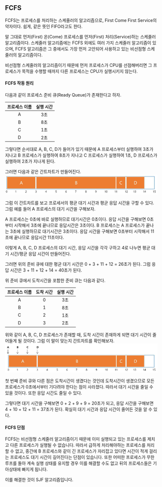 ## FCFS

FCFS는 프로세스를 처리하는 스케줄러의 알고리즘으로,
First Come First Service의 약자이다.
쉽게, 같은 뜻인 FIFO라고도 한다.

말 그대로 먼저(First) 온(Come) 프로세스를 먼저(First) 처리(Service)하는 스케줄러 알고리즘이다.
스케줄러 알고리즘에는 FCFS 외에도 여러 가지 스케줄러 알고리즘이 있으며,
FCFS 알고리즘은 그 중에서도 가장 먼저 고안되어 사용하고 있는 비선점형 스케줄러의 알고리즘이다.

비선점형 스케줄러의 알고리즘이기 때문에 먼저 프로세스가 CPU를 선점해버리면
그 프로세스가 목적을 수행할 때까지 다른 프로세스는 CPU가 실행시키지 않는다.

#### FCFS 작동 원리

다음과 같이 프로세스 준비 큐(Ready Queue)가 존재한다고 하자.

| 프로세스 이름 | 실행 시간 |
| :-----------: | :-------: |
|       A       |    3초    |
|       B       |    8초    |
|       C       |    1초    |
|       D       |    2초    |

그렇다면 순서대로 A, B, C, D가 들어가 있기 때문에
A 프로세스부터 실행하여 3초가 지나고 B 프로세스가 실행하여 8초가 지나고
C 프로세스가 실행하여 1초, D 프로세스가 실행하여 2초가 지나게 된다.

그러면 다음과 같은 간트차트가 만들어진다.
![OS_Study_Image](./img/OS_Study_Image.jpg)

그럼 이 간트차트를 보고 프로세서의 평균 대기 시간과 평균 응답 시간을 구할 수 있다.
그럼 예를 들어 A 프로세스의 대기 시간을 구해보자.

A 프로세스는 0초에 바로 실행하므로 대기시간은 0초이다.
응답 시간을 구해보면 0초부터 시작해서 3초에 끝나므로 응답시간은 3초이다.
B 프로세스는 A 프로세스가 끝나는 3초에 실행하므로 대기시간은 3초이다.
응답 시간을 구해보면 0초부터 시작해서 11초에 끝나므로 응답시간 11초이다.

이렇게 A, B, C, D 프로세스의 대기 시간, 응답 시간을 각각 구하고 4로 나누면
평균 대기 시간/평균 응답 시간이 만들어진다.

그러면 위의 준비 큐에 대한 평균 대기 시간은 0 + 3 + 11 + 12 = 26초가 된다.
그럼 응답 시간은 3 + 11 + 12 + 14 = 40초가 된다.



위 준비 큐에서 도착시간을 포함한 준비 큐는 다음과 같다.

| 프로세스 이름 | 도착 시간 | 실행 시간 |
| :-----------: | :-------: | :-------: |
|       A       |     0     |    3초    |
|       B       |     1     |    8초    |
|       C       |     2     |    1초    |
|       D       |     3     |    2초    |

위와 같이 A, B, C, D 프로세스가 존재할 때,
도착 시간이 존재하게 되면 대기 시간이 줄어들게 될 것이다.
그럼 이 말이 맞는지 간트차트를 확인해보자.
![OS_Study_Image2](./img/OS_Study_Image2.jpg)

첫 번째 준비 큐와 다른 점은 도착시간이 생겼다는 것인데
도착시간이 생겼으므로 모든 프로세스가 0초에서부터 기다려야 한다는 점이 사라졌다.
따라서 대기 시간을 줄일 수 있을 것이다.
또한 응답 시간도 줄일 수 있다.

그렇다면 대기 시간을 구해보면 0 + 2 + 9 + 9 = 20초가 되고,
응답 시간을 구해보면 4 + 10 + 12 + 11 = 37초가 된다.
확실히 대기 시간과 응답 시간이 줄어든 것을 알 수 있다.

#### FCFS 단점

FCFS는 비선점형 스케줄러 알고리즘이기 때문에 이미 실행되고 있는 프로세스를 제치고
다른 프로세스가 실행될 수 없습니다.
따라서 급하게 처리해야하는 프로세스를 처리할 수 없고,
중간에 B 프로세스와 같이 긴 프로세스가 자리잡고 있다면 시간이 적게 걸리는 프로세스도
대기 시간이 길어진다는 단점이 있습니다.
또한 어떠한 프로세스가 무한 루프를 돌아 계속 실행 상태를 유지할 경우 이를 해결할 수도 없고
뒤의 프로세스들은 기아상태에 빠지게 됩니다.

이를 해결한 것이 SJF 알고리즘입니다.
